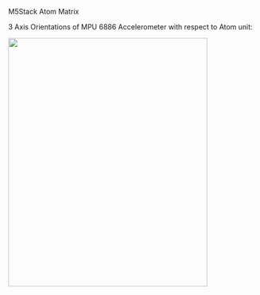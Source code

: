M5Stack Atom Matrix 

3 Axis Orientations of MPU 6886 Accelerometer with respect to Atom unit:

<image src= "https://user-images.githubusercontent.com/119133676/206929218-b0ab702c-c25c-4249-9610-4225cdde623e.png" width="400" height="500">
